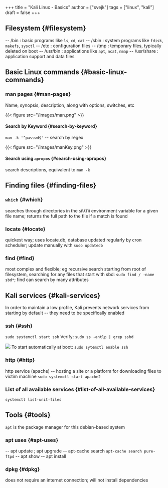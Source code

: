 +++
title = "Kali Linux - Basics"
author = ["svejk"]
tags = ["linux", "kali"]
draft = false
+++

## Filesystem {#filesystem}

-- /bin : basic programs like `ls`, `cd`, `cat`
-- /sbin : system programs like `fdisk`, `makefs`, `sysctl`
-- /etc : configuration files
-- /tmp : temporary files, typically deleted on boot
-- /usr/bin : applications like `apt`, `ncat`, `nmap`
-- /usr/share : application support and data files


## Basic Linux commands {#basic-linux-commands}


### man pages {#man-pages}

Name, synopsis, description, along with options, switches, etc

{{< figure src="/images/man.png" >}}


#### Search by Keyword {#search-by-keyword}

`man -k '^passwd$'` -- search by regex

{{< figure src="/images/manKey.png" >}}


#### Search using `apropos` {#search-using-apropos}

search descriptions, equivalent to `man -k`


## Finding files {#finding-files}


### `which` {#which}

searches through directories in the `$PATH` environment variable for a given file name; returns the full path to the file if a match is found


### locate {#locate}

quickest way; uses locate.db, database updated regularly by cron scheduler; update manually with `sudo updatedb`


### find {#find}

most complex and flexible; eg recursive search starting from root of filesystem, searching for any files that start with sbd: `sudo find / -name sbd*`; find can search by many attributes


## Kali services {#kali-services}

In order to maintain a low profile, Kali prevents network services from starting by default -- they need to be specifically enabled


### ssh {#ssh}

`sudo systemctl start ssh`
Verify:
`sudo ss -antlp | grep sshd`

![](/images/sshd.png)
To start automatically at boot: `sudo sytemctl enable ssh`


### http {#http}

http service (apache) -- hosting a site or a platform for downloading files to victim machine
`sudo systemctl start apache2`


### List of all available services {#list-of-all-available-services}

`systemctl list-unit-files`


## Tools {#tools}

`apt` is the package manager for this debian-based system


### apt uses {#apt-uses}

-- apt update ; apt upgrade
-- apt-cache search
    `apt-cache search pure-ftpd`
-- apt show
-- apt install


### dpkg {#dpkg}

does not require an internet connection; will not install dependencies
